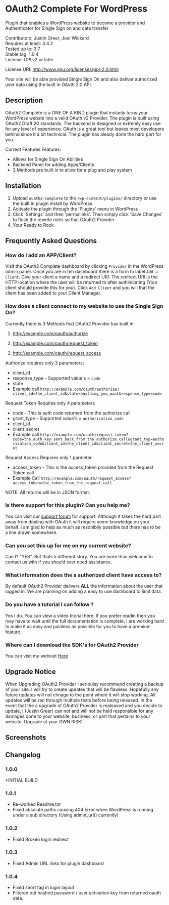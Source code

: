 # OAuth2 Complete For WordPress

Plugin that enables a WordPress website to become a provider and Authenticator for Single Sign on and data transfer 

Contributors: Justin Greer, Joel Wickard  
Requires at least: 3.4.2  
Tested up to: 3.7  
Stable tag: 1.0.4  
License: GPLv2 or later  

License URI: http://www.gnu.org/licenses/gpl-2.0.html

Your site will be able provided Single Sign On and also deliver authorized user data using the built in OAuth 2.0 API.

## Description

OAuth2 Complete is a ONE OF A KIND plugin that instanly turns your WordPress webste into a valid OAuth v2 Provider. The plugin is built using OAuth2 Draft 20 standards. The backend is designed or extremly easy use for any level of experience. OAuth is a great tool but leaves most developers behind since it a bit technical.
The plugin has aleady done the hard part for you.

Current Features Features:

*   Allows for Single Sign On Abilities
*   Backend Panel for adding Apps/Clients
*	3 Methods pre built in to allow for a plug and play system

## Installation

1. Upload `ouath2-complete` to the `/wp-content/plugins/` directory or use the built in plugin install by WordPress
1. Activate the plugin through the 'Plugins' menu in WordPress
1. Click 'Settings' and then 'permalinks'. Then simply click 'Save Changes' to flush the rewrite rules so that OAuth2 Provider
1. Your Ready to Rock

## Frequently Asked Questions

### How do I add an APP/Client?

Visit the OAuth2 Complete dashboard by clicking `Provider` in the WordPress admin panel. Once you are in teh dashboard there is a form to label `Add a Client`. Give your client a name and a redirect URI. The redirect URI is the HTTP location where the user will be returned to after authinicating (Your client should provide this for you). Click `Add Client` and you will that the client has been added to your Client Manager.

### How does a client connect to my website to use the Single Sign On?

Currently there is 3 Methods that OAuth2 Provider has built in:

1. http://example.com/oauth/authorize

1. http://example.com/oauth/request_token

1. http://example.com/oauth/request_access

Authorize requires only 3 parameters:

* client_id
* response_type - Supported value's = `code`
* state
* Example call `http://example.com/oauth/authorize?client_id=the_client_id&state=anything_you_want&response_type=code`

Request Token Requires only 4 parameters

* code - This is auth code returned from the authorize call
* grant_type - Supported value's = `authorization_code`
* client_id
* client_secret
* Example call `http://example.com/oauth/request_token?code=the_auth_key_sent_back_from_the_authorize_call&grant_typ=authorization_code&client_id=the_client_id&client_secret=the_client_secret`

Request Access Requires only 1 parmeter

* access_token - This is the access_token provided from the Request Token call
* Example Call `http://example.com/oauth/request_access?access_token=the_token_from_the_request_call`


NOTE: All returns will be in JSON format.

### Is there support for this plugin? Can you help me?

You can visit our <a href="http://justin-greer.com/forums/forum/wordpress-oauth2-provider-plugin/" title="WordPress OAuth2 Provider Plugin">support forum</a> for support. Although it takes the hard part away from dealing with OAuth it will require some knowledge on your behalf. I am glad to help as much as resonibily possible but there has to be a line drawn somewhere.

### Can you set this up for me on my current website?

Can I? "YES". But thats a different story. You are more than welcome to contact us with if you should ever need assistance.

### What information does the a authorized client have access to?

By default OAuth2 Provider delivers <strong>ALL</strong> the information about the user that logged in. We are planning on adding a easy to use dashboard to limit data.

### Do you have a tutorial I can follow ?

Yes I do. You can view a video titorial here. If you prefer readin then you may have to wait until the full documentation is complete. I are working hard to make it as easy and painless as possible for you to have a premium feature.

### Where can I download the SDK's for OAuth2 Provider

You can visit my websiet <a href="http://justin-greer.com">Here</a>

## Upgrade Notice

When Upgrading OAuth2 Provider I serioulsy recommend creating a backup of your site. I will try to create updates that will be flawless. Hopefully any future updates will not chnage to the point where it will stop working. All updates will be ran through multiple tests before being released. In the event that the a upgrade of OAuth2 Provider is realeased and you decide to update, I (Justin Greer) can not and will not be held responsible for any damages done to your website, business, or part that pertains to your website. Upgrade at your OWN RISK!

## Screenshots

## Changelog

### 1.0.0
*INITIAL BUILD

### 1.0.1
* Re-worked Readme.txt
* Fixed absolute paths causing 404 Error when WordPress is running under a sub directory (Using admin_url() currently)

### 1.0.2 
* Fixed Broken login redirect

### 1.0.3
* Fixed Admin URL links for plugin dashboard

### 1.0.4
* Fixed short tag in login layout
* Filtered out hashed password / user activation key from returned oauth data.
